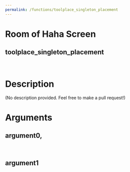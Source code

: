 ```yaml
---
permalink: /functions/toolplace_singleton_placement
---
```

# Room of Haha Screen  
## toolplace_singleton_placement  
&nbsp;  
# Description  
(No description provided. Feel free to make a pull request!) 
&nbsp;  
# Arguments
## argument0, 

&nbsp;  
## argument1

&nbsp;  


